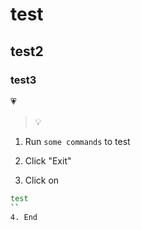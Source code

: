# test

## test2

### test3

:heartpulse:

> :bulb:

1. Run `some commands` to test

2. Click "Exit"

3. Click on
```bash
test
``
4. End 
